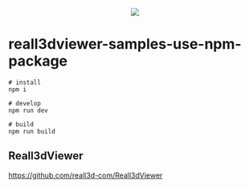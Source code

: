 <p align=center>
	<a href="https://reall3d.com/reall3dviewer/samples-use-npm-package/index.html">
		<img src="https://gotoeasy.github.io/reall3d/reall3dviewer-samples-use-npm-package.png"/>
	</a>
</p>

# reall3dviewer-samples-use-npm-package

```shell
# install
npm i

# develop
npm run dev

# build
npm run build
```

## Reall3dViewer
https://github.com/reall3d-com/Reall3dViewer
